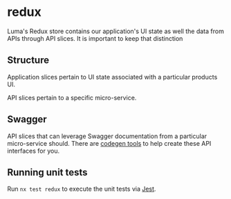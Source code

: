 # redux

Luma's Redux store contains our application's UI state as well the data from APIs through API slices. It is important to keep that distinction

## Structure

Application slices pertain to UI state associated with a particular products UI.

API slices pertain to a specific micro-service.

## Swagger

API slices that can leverage Swagger documentation from a particular micro-service should. There are [codegen tools](https://redux-toolkit.js.org/rtk-query/usage/code-generation) to help create these API interfaces for you.

## Running unit tests

Run `nx test redux` to execute the unit tests via [Jest](https://jestjs.io).
